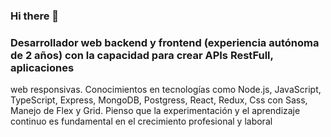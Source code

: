 ### Hi there 👋

### Desarrollador web backend y frontend (experiencia autónoma de 2 años) con la capacidad para crear APIs RestFull, aplicaciones 
web responsivas. Conocimientos en tecnologías como Node.js, JavaScript, TypeScript, Express, MongoDB, Postgress, React, Redux, 
Css con Sass, Manejo de Flex y Grid. Pienso que la experimentación y el aprendizaje continuo es fundamental en el crecimiento 
profesional y laboral
